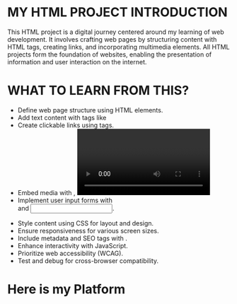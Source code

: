# MY HTML PROJECT INTRODUCTION
This HTML project is a digital journey centered around my learning of web development. It involves crafting web pages by structuring content with HTML tags, creating links, and incorporating multimedia elements. All HTML projects form the foundation of websites, enabling the presentation of information and user interaction on the internet.
# WHAT TO LEARN FROM THIS?
  - Define web page structure using HTML elements.
  - Add text content with tags like 
  - Create clickable links using <a> tags.
  - Embed media with <img>, <video>, and <audio> tags.
  - Implement user input forms with <form> and <input>.
  - Style content using CSS for layout and design.
  - Ensure responsiveness for various screen sizes.
  - Include metadata and SEO tags with <meta>.
  - Enhance interactivity with JavaScript.
  - Prioritize web accessibility (WCAG).
  - Test and debug for cross-browser compatibility.
  # Here is my Platform 
  

